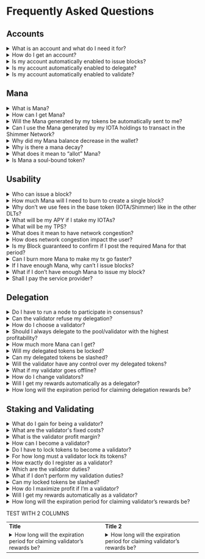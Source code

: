 # Frequently Asked Questions

## Accounts

<details> 
    <summary>What is an account and what do I need it for?</summary>  
    An account is a central component of the IOTA ledger, essential if you wish to write transactions into the Tangle, stake or delegate. 
    An IOTA account is completely unrelated to any know-your-customer (KYC) measures.
    It is always possible to transact without creating an account; 
    however, in this case, you’ll need someone else (or a service provider) to issue blocks for you. 
    In this case, you might need to pay for this service; thus, you are only guaranteed to have the right to feelessness if you own an account with Mana associated with it.
    Furthermore, it is possible for exchanges to create an IOTA account for you, but you should ask directly to your exchange if they provide this service.
</details>

<details> 
    <summary>How do I get an account? </summary>  
    You can create an account following the instructions in the Firefly wallet. 
    Note that, depending on your balance, you might need to wait a couple of minutes before this process is completed. 
    Furthermore, it is possible for exchanges to create an IOTA account for you, but you should ask directly to your exchange if they provide this service.
</details>

<details> 
    <summary>Is my account automatically enabled to issue blocks?</summary> 
    You should enable the Block issuer feature from the account after depositing additional tokens in the account output. 
    This deposit is used as an anti-spam mechanism and can be recovered in the case you wish to destroy the account.
    The Firefly wallet enables the Block Issuer Feat automatically, so the regular Firefly user does not need to worry about this.
</details>

<details> 
    <summary>Is my account automatically enabled to delegate?</summary> 
    Delegation is completely separate from accounts or block issuance. 
    Delegation is done through dedicated Delegation Outputs which may or may not be owned by accounts. 
    However, to create such a Delegation Output yourself, you will need a block issuer account.
    This way, any block issuer is automatically enabled to delegate.
</details>

<details> 
    <summary>Is my account automatically enabled to validate?</summary> 
    You should add a Staking Feature to your account if you want to validate.
    The presence of a Staking Feature on an account is what signals that this account wants to participate in the validation of the network. 
    Accounts with this feature are also referred to as stakers or registered validators and are eligible to be selected into the validator committee.
</details>


## Mana 

<details> 
    <summary>What is Mana?</summary>  
    Mana is the asset used to interact with the network. 
    Mana permits users to issue blocks while guaranteeing that the available network capacity is shared fairly (i.e., proportionally to the Mana holdings). 
    In the future, Mana will also be used to enable smart contract executions.
</details>

<details> 
    <summary>How can I get Mana?</summary>  
    You will get Mana by default just by holding tokens.
    IOTA tokens generate IOTAMana at a rate of around 0.066 IOTAMana per IOTA per day.
    Shimmer tokens generate ShimmerMana at a rate around 0.132 ShimmerMana per Shimmer per day (rememeber that under low congestion, a default block will require 0.001 Mana to be issued).
    Additionally, you can get additional Mana by performing consensus-related activities, i.e., by being a validator or even delegating your tokens to a validator.
    If for some reason you need more Mana than the amount generated by these activities, you can always buy Mana from another user.
    However, the number of tokens you hold will always be enough to guarantee a certain share of the network tps.
</details>

<details> 
    <summary>Will the Mana generated by my tokens be automatically sent to me?</summary>  
    You’ll be able to mint the Mana owed to you whenever you consume the outputs related to this generation. 
    This Mana will not appear automatically in your account without doing this process. 
    Your wallet should automatically calculate the value of your generated Mana.
</details>

<details> 
    <summary>Can I use the Mana generated by my IOTA holdings to transact in the Shimmer Network?</summary> 
    No. The Mana generated in the IOTA network is unrelated to the Mana in the Shimmer network, since they live in different ledgers. 
    We call these two assets “IOTAMana” and “ShimmerMana”, respectively.
</details>

<details> 
    <summary>Why did my Mana balance decrease in the wallet?</summary>  
    While you hold your IOTA/Shimmer tokens, your balance will not decrease since the Mana generation in your wallet compensates for the decay of this Mana.
    However, if you sell part of your tokens, the Mana generation rate may temporarily not compensate for the Mana decay. 
    Similarly, if you don't hold any tokens, your Mana balance will decay by 30% of your balance per year.
</details>

<details> 
    <summary>Why is there a mana decay?</summary>  
    We incentivize continuous and ongoing collaboration with security and consensus. 
    Thus, our incentivization scheme ensures that any participant who stops their collaboration will have the reward they got for their participation (i.e., the Mana they accumulated in the period) considered less valuable as time passes. 
    This means that actors with less “skin in the game” will automatically and gradually lose their influence and access to the system.
</details>

<details> 
    <summary>What does it mean to “allot” Mana?</summary>  
    Users should not worry about the process of allotting Mana since it’s something done automatically by the wallet. 
    However, technically, Mana can be either stored in UTXOs, as any regular token, or being associated with an account. 
    We call the process of moving Mana from an UTXO to an account as “allotting” the Mana. 
    Whenever you create a block containing a transaction, the wallet will automatically allot Mana from your UTXO balance to your account balance, and burn this Mana from your account in the same block.
    We reiterate that users should not worry about this process, since users do not have the need to manually allot Mana. 
    This option exists under the advanced settings of the wallet just in case someone wants to build a service that demands this possibility.
    Furthermore, any Mana that was manually allotted cannot be moved back to its UTXO form, or moved between accounts.
</details>

<details> 
    <summary>Is Mana a soul-bound token?</summary>  
    No. Mana can be freely moved (unless it was manually allotted to an account).
</details>

## Usability

<details> 
    <summary>Who can issue a block?</summary>  
    To become block creators, users must register an account (through the wallet) and activate the “Block Issuer Feature”, which requires a certain storage deposit. 
    Note that this account registration does not involve any type of KYC, it’s simply a signing procedure with your keys.
</details>

<details> 
    <summary>How much Mana will I need to burn to create a single block? </summary>

The actual Mana required per block will depend on the traffic conditions and the block's characteristics (block length, number of references, etc.). 
The protocol sets a minimum cost of around 0.001 Mana to prevent spam (the actual value may change depending on the results of the upcoming tests in the DevNet). 
We expect the Mana burnt per block to be close to this minimum value during the early stages of the network. 
See the [Mana Calculator](./mana-calculator.md) for more information.

</details>

<details> 
    <summary>Why don’t we use fees in the base token (IOTA/Shimmer) like in the other DLTs?</summary>  
    Mana is self-replenishable, meaning that anyone holding IOTA/Shimmer tokens will be guaranteed a particular share of the Mana being generated in the system. 
    Thus, any participant who holds tokens can issue blocks and transactions without paying in the base token. 
    This ensures a frictionless system, where your share of base token in the system does not change based on your activity (unlike the usual fee-based system, where each time you send a transaction, you see your token holdings diminishing).
</details>

<details> 
    <summary>What will be my APY if I stake my IOTAs?</summary>  
    We don’t measure APYs since users get rewarded through Mana, i.e., by accessing a particular share of the available throughput. 
    In the future, we expect such a share of throughput to become valuable as more and more users want to write into the IOTA ledger.
</details>

<details> 
    <summary>What will be my TPS?</summary>  
    The number of blocks that can be generated will depend on the Mana holdings and the real-time traffic. 
    However, our congestion control mechanism guarantees the maximum possible share of the available throughput compared to online users. 
    In the following, we estimate the early stages (uncongested network) and permanent regime (stabiloty price)  minimum tps for token holders, delegators, and validators. 
    The tables also shows how much time is needed to generate enough Mana to create a block in a given scenario, depending on the IOTA/Shimmer tokens held. 
    <img src="./uncongested%20tps.png"/>
    ![uncongested tps](./uncongested%20tps.png)
    ![stability tps](./stability%20tps.png)
    ![A generic transaction payload](/img/learn/protocols/iota2.0/core-concepts/data-flow/payload.png)
</details>

<details> 
    <summary>What does it mean to have network congestion?</summary>  
    Network congestion refers to the situation where the rate of newly created blocks is larger than the network's target throughput, representing how many blocks per second the network can handle. 
    The target throughput is set at the protocol level. 
    To be precise, we measure the throughput in work per second as blocks may be of different sizes and require various processing efforts.
</details>

<details> 
    <summary>How does network congestion impact the user?</summary>  
    Unlike most projects where congestion triggers expensive races (for instance, mining races or first-price auctions), in IOTA, users only have to pay the set price to issue their block. 
    The price can potentially increase due to sustained congestion, but it will not experience spikes due to priority fees. 
    Instead, the congestion control will automatically and fairly allocate the available throughput according to the Mana holdings. During heavy congestion, this may result in a TPS temporarily lower than usual. 
</details>

<details> 
    <summary>Is my Block guaranteed to confirm if I post the required Mana for that period?</summary>

Under normal circumstances, yes. 
However, as in any other DLT, this cannot be guaranteed in extreme cases. 
For that reason, we suggest the user to use the [rate setter](./communication-layer.md#icca-during-high-traffic-periods), to minimize this probability to the minimum possible.
The firefly wallet supports this rate setter.

</details>

<details> 
    <summary>Can I burn more Mana to make my tx go faster?</summary>  
    No. The protocol sets the amount of Mana to be burnt to issue a block. 
    Your block won’t be confirmed faster if you try to burn more Mana than the fixed price. 
    If your block burns less Mana than the required, it won’t be propagated.
</details>

<details> 
    <summary>If I have enough Mana, why can’t I issue blocks?</summary>  
    You should enable the Block issuer feature from the account after depositing additional tokens in the account output. 
    This deposit is used as an anti-spam mechanism and can be recovered in the case you wish to destroy the account.
    The Firefly wallet enables the Block Issuer Feat automatically, so the regular Firefly user does not need to worry about this.
</details>

<details> 
    <summary>What if I don’t have enough Mana to issue my block?</summary>  
    If the user does not have time constraints, they can wait some time to generate enough Mana to issue a block. 
    Otherwise, they can either acquire Mana accumulated by other accounts or contact a third-party node to create the block for them (or to create a block containing a transaction that sends you Mana). 
    This third party might charge for this service. 
</details>

<details> 
    <summary>Shall I pay the service provider?</summary>  
    A service provider is likely to charge some amount to provide its service. 
    At the early stages, we expect most service providers to do this in an altruistic form to promote the adoption of the IOTA network for users who do not have or do not want to set up an account; in this case, they can offer this service for free or ask for a fee in Mana. 
    At a later stage, once access becomes valuable, we expect that paid services will arise according to the market needs.
</details>

## Delegation

<details> 
    <summary>Do I have to run a node to participate in consensus?</summary>  
    No. It is possible to delegate your stake to existing validators.
</details>

<details> 
    <summary>Can the validator refuse my delegation?</summary>  
    No. The registration as a validator is public and contains all information needed to delegate tokens to them. Validators have no control over whom and how much is being delegated to them.
</details>
    
<details> 
    <summary>How do I choose a validator?</summary>

You can always calculate in advance how much profit you are expected to get depending on the validator you choose (for more on that, see our [Mana Calculator](./mana-calculator.md)). 
Thus, your validator selection process should combine profit maximization and your trust in said validator. 
Remember that you are not only getting rewards but also delegating your voting power to the validator! Ultimately (even though your funds are not technically at risk), the network's utility depends on its security level, so delegating to untrustful validators might decrease the value of your investment in the long run.

</details>

<details> 
    <summary>Should I always delegate to the pool/validator with the highest profitability?</summary>  
    It depends. 
    You should consistently weigh profit vs trust. 
    Some validators might give you more rewards, but you might not trust them for some reason (or vice-versa). 
    Always carefully consider both factors when delegating your funds (even though your funds are not technically at risk).
</details>

<details> 
    <summary>How much more Mana can I get?</summary>  
    It is mathematically guaranteed that there is always a validator that, if you delegate to it, you can generate at least two times as much Mana than simple token holders (assuming that this validator performs its duties correctly).
</details>

<details> 
    <summary>Will my delegated tokens be locked?</summary>  
    No, you can move your tokens at any point in time. Rewards will be computed as if you had moved the tokens at the end of the epoch.
</details>

<details> 
    <summary>Can my delegated tokens be slashed?</summary>  
    No, delegators won't get their tokens slashed.
</details>

<details> 
    <summary>Will the validator have any control over my delegated tokens?</summary>  
    No. Delegating tokens to validators just means that you are signaling that they will use your voting power. They have no control over your funds.
</details>

<details> 
    <summary>What if my validator goes offline?</summary>  
    The delegator has the possibility to change and choose a new validator.
</details>

<details> 
    <summary>How do I change validators?</summary> 
    To change validators you should just consume your Delegation output and create a new one including the ID of the new validator.
</details>

<details> 
    <summary>Will I get my rewards automatically as a delegator?</summary>  
    As in the case of Mana generation by holding, whenever you consume your delegation output, you’ll be able to mint the Mana owed to you as reward for delegation. 
    The rewards will not appear automatically in your account without doing this process. 
    Note that, unlike in the case of Mana generated by holding tokens, there is an expiration period for claiming rewards, since nodes do not store rewards for longer than this period. 
    Your wallet should automatically calculate the value of your rewards.
</details>

<details> 
    <summary>How long will the expiration period for claiming delegation rewards be?</summary>  
    One year. 
    Nodes do not store Mana rewards for longer than this period, so the network will reject a transaction claiming any rewards that are older than one year.
</details>

## Staking and Validating

<details>      
    <summary>What do I gain for being a validator?</summary> 
    First of all, you will be contributing for the security and decentralization of the network. 
    You will also get additional Mana, compared to what you would get if you just held the tokens, or if you just delegated them.
    This additional Mana is divided into what we call “fixed costs” and “profit margin”.
</details>  
    
<details>      
    <summary>What are the validator's fixed costs?</summary>       
    The validator sets a fixed value to cover fixed costs (e.g., related to machines, electricity) at registration, which has to be reasonably low. 
    Since fixed costs are public and defined at registration, delegators will tend not to choose validators with unreasonably high fixed costs. 
    Additionally, if a validator's fixed cost is too high (technically speaking, if it’s larger than their calculated reward in a particular epoch), as a form of punishment, no reward will be distributed to the pool at all in this epoch.
</details>  
    
<details>      
    <summary>What is the validator profit margin?</summary>   
    The validator profit margin is a value set by the protocol to define the minimum additional Mana to be distributed to validators.
    Because of this protocol-set margin, active validators correctly performing their duties will always generate at least three times as much Mana than simple token holders. 
</details>  
    
<details>      
    <summary>How can I become a validator?</summary>
    
    You must run a node and register as a validator. 
    You will be added to the list of validators, and accounts can delegate their stake to you. 
    Then, based on your stake and the stake delegated to you, you’ll have a chance to be selected for the committee. 
    If you are chosen and perform your validation duties correctly, you (and whoever delegated to you) will be rewarded accordingly. For more information, see our[Mana Calculator](./mana-calculator.md).

</details>  
    
<details>      
    <summary>Do I have to lock tokens to become a validator? </summary>
     
    Technically, no. 
    However, locking tokens (besides increasing your chance to be selected for the committee) increases your rewards compared to delegating these tokens to yourself. 
    Additionally, the more tokens you lock, the more tokens you’ll tend to have delegated to you (for more in that dynamics, see the [Incentives Whitepaper](https://files.iota.org/papers/IOTA_2.0_Incentives_And_Tokenomics_Whitepaper.pdf)).

</details>  
    
<details>      
    <summary>For how long must a validator lock its tokens?</summary>       
    A validator can choose for how long it will stake its tokens. 
    A validator will only be eligible to be part of the committee in epochs in which its tokens are still locked.  There is no maximum amount of time to lock your tokens.
</details>  
    
<details>      
    <summary>How exactly do I register as a validator?</summary>
    To register as a validator, an actor has to add a Staking Feature to their account.
    This Feature locks a user-chosen amount of IOTA coins until a user-chosen End Epoch. 
    The registration must also provide a fixed cost (a fixed amount deducted per epoch to cover the validator’s fixed operating costs).
</details>  
    
<details>      
    <summary>Which are the validator duties?</summary>       
    Validators must be online and timely issue validation blocks. 
    The validator rewards will be proportional to the validator performance factor, which measures if this duty was done correctly. 
</details>  
    
<details>      
    <summary>What if I don’t perform my validation duties?</summary>       
    In this case, you and your delegators don't get rewards. 
    If you partially perform your duties, you and your delegators will get less rewards than if you performed them totally. 
</details>  
    
<details>      
    <summary>Can my locked tokens be slashed?</summary>       
    No, slashing is not present at the moment in IOTA 2.0. 
    Rewards, on the other hand, won’t be distributed to validators that don't perform their validation duties correctly.
</details>  
    
<details>      
    <summary>How do I maximize profit if I’m a validator?</summary>       
    The optimal strategy to maximize the profit is to stake all your IOTA tokens, as the Mana generation is proportional to the amount staked, and perform your duties correctly.
</details>  
    
<details>      
    <summary>Will I get my rewards automatically as a validator?</summary>       
    Your rewards will not appear automatically in your account. To claim your validator rewards, you must consume your validator feature and mint your owed Mana rewards. 
    You don’t have to stop being a validator for claiming rewards, since you can always add a new staking feature at the same time you consume you old one.
    You will not lose your delegators by changing staking features, since delegation is defined by the Validator ID, which does is not modified by changes in the staking feature.
    Note that, there is an expiration period for claiming rewards, since nodes do not store rewards for longer than this period. Your wallet should automatically calculate the value of your rewards.
</details>  
    
<details>      
    <summary>How long will the expiration period for claiming validator’s rewards be?</summary>       
    One year. 
    Nodes do not store Mana rewards for longer than this period, so the network will reject a transaction claiming rewards that are older than one year.
</details>  

TEST WITH 2 COLUMNS
<script src="https://cdn.mathjax.org/mathjax/latest/MathJax.js?config=TeX-AMS-MML_HTMLorMML" type="text/javascript"></script>
<table >
 <tr>
    <td><b>Title</b></td>
    <td><b>Title 2</b></td>
 </tr>
 <tr>
    <td><details>      
    <summary>How long will the expiration period for claiming validator’s rewards be?</summary>       
    One year. 
    Nodes do not store Mana rewards for longer than this period, so the network will reject a transaction claiming rewards that are older than one year.
</details>  </td>
    <td><details>      
    <summary>How long will the expiration period for claiming validator’s rewards be?</summary>       
    One year. 
    Nodes do not store Mana rewards for longer than this period, so the network will reject a transaction claiming rewards that are older than one year.
</details>  </td>
 </tr>
</table>

